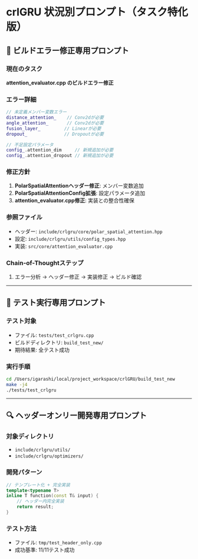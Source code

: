# crlGRU 状況別プロンプト（タスク特化版）

## 🔧 ビルドエラー修正専用プロンプト

### 現在のタスク
**attention_evaluator.cpp のビルドエラー修正**

### エラー詳細
```cpp
// 未定義メンバー変数エラー
distance_attention_    // Conv2dが必要
angle_attention_       // Conv2dが必要  
fusion_layer_         // Linearが必要
dropout_              // Dropoutが必要

// 不足設定パラメータ
config_.attention_dim     // 新規追加が必要
config_.attention_dropout // 新規追加が必要
```

### 修正方針
1. **PolarSpatialAttentionヘッダー修正**: メンバー変数追加
2. **PolarSpatialAttentionConfig拡張**: 設定パラメータ追加
3. **attention_evaluator.cpp修正**: 実装との整合性確保

### 参照ファイル
- ヘッダー: `include/crlgru/core/polar_spatial_attention.hpp`
- 設定: `include/crlgru/utils/config_types.hpp`
- 実装: `src/core/attention_evaluator.cpp`

### Chain-of-Thoughtステップ
1. エラー分析 → ヘッダー修正 → 実装修正 → ビルド確認

---

## 🧪 テスト実行専用プロンプト

### テスト対象
- ファイル: `tests/test_crlgru.cpp`
- ビルドディレクトリ: `build_test_new/`
- 期待結果: 全テスト成功

### 実行手順
```bash
cd /Users/igarashi/local/project_workspace/crlGRU/build_test_new
make -j4
./tests/test_crlgru
```

---

## 🔍 ヘッダーオンリー開発専用プロンプト

### 対象ディレクトリ
- `include/crlgru/utils/`
- `include/crlgru/optimizers/`

### 開発パターン
```cpp
// テンプレート化 + 完全実装
template<typename T>
inline T function(const T& input) {
    // ヘッダー内完全実装
    return result;
}
```

### テスト方法
- ファイル: `tmp/test_header_only.cpp`
- 成功基準: 11/11テスト成功
